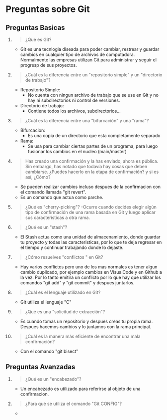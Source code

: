 # Preguntas sobre Git
## Preguntas Basicas
1. >¿Que es Git?
    - Git es una tecnlogia diseada para poder cambiar, restrear y guardar cambios en cualquier tipo de archivos de computadora. Normalmente las empresas utilizan Git para administrar y seguir el progresp de sus proyectos.
2. >¿Cuál es la diferencia entre un "repositorio simple" y un "directorio de trabajo"?
    - Repositorio Simple:
        - No cuenta con ningun archivo de trabajo que se use en Git y no hay ni subdirectorios ni control de versiones.
    - Directorio de trabajo:
        - Contiene todos los archivos, subdirectorios... 
3. >¿Cuál es la diferencia entre una "bifurcación" y una "rama"?
    - Bifurcacion:
        - Es una copia de un directorio que esta completamente separado
    - Rama:
        - Se usa para cambiar ciertas partes de un programa, para luego fusionar los cambios en el nucleo (main/master)
4. >Has creado una confirmación y la has enviado, ahora es pública. Sin embargo, has notado que todavía hay cosas que deben cambiarse. ¿Puedes hacerlo en la etapa de confirmación? y si es así, ¿Cómo?
    - Se pueden realizar cambios incluso despues de la confirmacion con el comando llamada "git revert".
    - Es un comando que actua como parche.
5. >¿Qué es "cherry-picking"?
    -Ocurre cuando decides elegir algún tipo de confirmación de una rama basada en Git y luego aplicar sus características a otra rama. 
6. >¿Qué es un "stash"?
    - El Stash actua como una unidad de almacenamiento, donde guardar tu proyecto y todas las caracteristicas, por lo que te deja regresar en el tiempo y continuar trabajando donde lo dejaste.
7. >¿Cómo resuelves "conflictos " en Git?
    - Hay varios conflictos pero uno de los mas normales es tener algun cambio duplicado, por ejemplo cambios en VisualCode y en Github a la vez. Por lo tanto emitira un conflicto por lo que hay que utilizar los comandos "git add" y "git commit" y despues juntarlos.
8. >¿Cuál es el lenguaje utilizado en Git?
    - Git utiliza el lenguaje "C"
9. >¿Qué es una "solicitud de extracción"?
    - Es cuando tomas un repositorio y despues creas tu propia rama. Despues hacemos cambios y lo juntamos con la rama principal.
10. >¿Cuál es la manera más eficiente de encontrar una mala confirmación?
    - Con el comando "git bisect"
## Preguntas Avanzadas
1. >¿Qué es un "encabezado"?
    - Un encabezado es utilizado para referirse al objeto de una confirmacion.
2. >¿Para qué se utiliza el comando "Git CONFIG"?
    - 